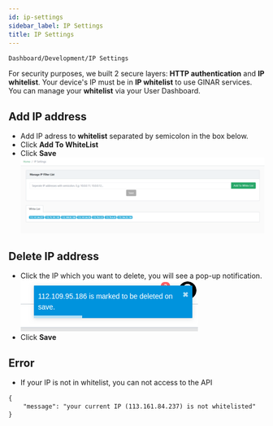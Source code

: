 ```yaml
---
id: ip-settings
sidebar_label: IP Settings
title: IP Settings
---
```


```
Dashboard/Development/IP Settings
```
For security purposes, we built 2 secure layers: **HTTP authentication** and **IP whitelist**.
Your device's IP must be in **IP whitelist** to use GINAR services. You can manage your **whitelist** via your User Dashboard.

## Add IP address
* Add IP adress to **whitelist** separated by semicolon in the box below.
* Click **Add To WhiteList**
* Click **Save**
![IP_settings](https://github.com/GINARTeam/docs/blob/master/docs/Integration/2.IPSettings.png?raw=true)

## Delete IP address
* Click the IP which you want to delete, you will see a pop-up notification.
![delIP](https://raw.githubusercontent.com/ginarteam/docs/master/docs/Integration/delIP.png)
* Click **Save**

## Error
* If your IP is not in whitelist, you can not access to the API
```
{
    "message": "your current IP (113.161.84.237) is not whitelisted"
}
```
